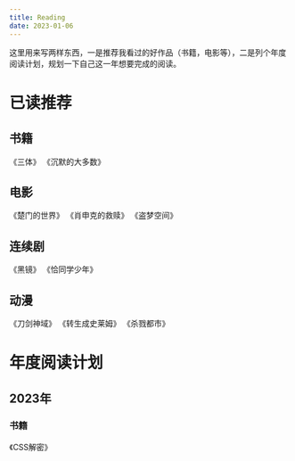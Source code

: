 ```yaml
---
title: Reading
date: 2023-01-06
---
```


这里用来写两样东西，一是推荐我看过的好作品（书籍，电影等），二是列个年度阅读计划，规划一下自己这一年想要完成的阅读。

# 已读推荐

## 书籍

《三体》
《沉默的大多数》

## 电影

《楚门的世界》
《肖申克的救赎》
《盗梦空间》

## 连续剧

《黑镜》
《恰同学少年》

## 动漫

《刀剑神域》
《转生成史莱姆》
《杀戮都市》

# 年度阅读计划

## 2023年

### 书籍

《CSS解密》
